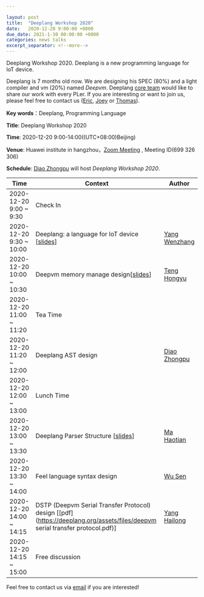 ```yaml
---

layout: post
title:  "Deeplang Workshop 2020"
date:   2020-12-20 9:00:00 +0800
due_date: 2021-1-30 00:00:00 +0800
categories: news talks
excerpt_separator: <!--more-->
---
```


Deeplang Workshop 2020. Deeplang is a new programming language for IoT device. 

<!--more-->

Deeplang is 7 months old now. We are designing his SPEC (80%) and a light compiler and vm (20%) named *Deepvm*. Deeplang [core team](https://github.com/deeplang-org/deeplang/wiki/Memnbers) would like to share our work with every PLer.  If you are interesting or want to join us, please feel free to contact us ([Eric](mailto:swubear@163.com), [Joey](mailto:joey.teng.dev@gmail.com) or [Thomas](mailto:wenzhang5800@gmail.com)).

**Key words**：Deeplang,  Programming Language

**Title**: Deeplang Workshop 2020

**Time**: 2020-12-20 9:00-14:00((UTC+08:00)Beijing) 

**Venue**: Huawei  institute in hangzhou，[Zoom Meeting](https://welink-meeting.zoom.us/j/699326306) , Meeting ID(699 326 306)  

**Schedule**: [Diao Zhongpu](https://github.com/diaozhongpu) will host *Deeplang Workshop 2020*.

| Time                     | Context                                                      | Author                                          |
| ------------------------ | ------------------------------------------------------------ | ----------------------------------------------- |
| 2020-12-20 9:00 ~ 9:30   | Check In                                                     |                                                 |
| 2020-12-20 9:30 ~ 10:00  | Deeplang: a language for IoT device [[slides](https://deeplang.org/assets/files/deeplang-a-new-language-for-IoT-device.pdf)] | [Yang Wenzhang](https://github.com/thomasyonug) |
| 2020-12-20 10:00 ~ 10:30 | Deepvm memory manage design[[slides](https://deeplang.org/assets/files/deepvm-mem-man.pdf)] | [Teng Hongyu](https://github.com/JoeyTeng)      |
| 2020-12-20 11:00 ~ 11:20 | Tea Time                                                     |                                                 |
| 2020-12-20 11:20 ~ 12:00 | Deeplang AST design                                          | [Diao Zhongpu](https://github.com/diaozhongpu)  |
| 2020-12-20 12:00 ~ 13:00 | Lunch Time                                                   |                                                 |
| 2020-12-20 13:00 ~ 13:30 | Deeplang Parser Structure [[slides](https://deeplang.org/assets/files/deeplang-parser-structure-haotian.pdf)] | [Ma Haotian](https://github.com/haotianmichael) |
| 2020-12-20 13:30 ~ 14:00 | Feel language syntax design                                  | [Wu Sen](https://github.com/kulics)             |
| 2020-12-20 14:00 ~ 14:15 | DSTP (Deepvm Serial Transfer Protocol) design [[pdf](https://deeplang.org/assets/files/deepvm serial transfer protocol.pdf)] | [Yang Hailong](http://yanghailong.me/)          |
| 2020-12-20 14:15 ~ 15:00 | Free discussion                                              |                                                 |




Feel free to contact us via [email](mailto:swubear@163.com) if you are interested!

